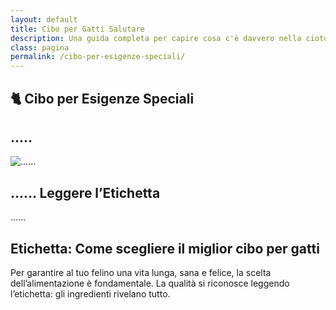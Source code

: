 ```yaml
---
layout: default
title: Cibo per Gatti Salutare
description: Una guida completa per capire cosa c'è davvero nella ciotola del tuo amico felino.
class: pagina
permalink: /cibo-per-esigenze-speciali/
---
```

<main class="layout-wrapper">

  <!-- 📝 INTRODUZIONE -->
  <section class="intro">
    <h1 class="main-title-centered">🐈 Cibo per Esigenze Speciali</h1>
    <h2 class="small-title">.....</h2>
  </section>


<section class="hero-row">
  <div class="hero-col image-side">
    <img src="/assets/img/....." alt="......">
  </div>
  <div class="hero-col text-side">
    <h2><strong>......</strong> Leggere l’Etichetta</h2>
    <p>......</p>
  </div>
</section>


<section class="text-block">
  <h2><strong>Etichetta:</strong> Come scegliere il miglior cibo per gatti</h2>
  <p>Per garantire al tuo felino una vita lunga, sana e felice, la scelta dell’alimentazione è fondamentale. La qualità si riconosce leggendo l’etichetta: gli ingredienti rivelano tutto.</p>

</section>
</main>
